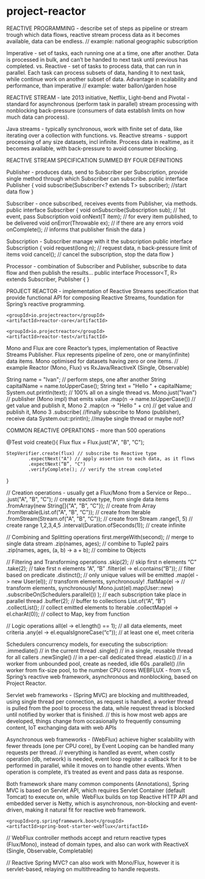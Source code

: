 # project-reactor

REACTIVE PROGRAMMING - describe set of steps as pipeline or stream trough which data flows, reactive stream process data as it becomes available, data can be endless.
// example: national geographic	subscription

Imperative - set of tasks, each running one at a time, one after another. Data is processed in bulk, and can’t be handed to next task until previous has completed.
vs.
Reactive - set of tasks to process data, that can run in parallel. Each task can process subsets of data, handing it to next task, while continue work on another subset of data.
Advantage in scalability and performance, than imperative
// example: water ballon/garden hose

REACTIVE STREAM - late 2013 initiative, Netflix, Light-bend and Pivotal - standard for asynchronous (perform task in parallel) stream processing with nonblocking back-pressure (consumers of data establish limits on how much data can process).

Java streams - typically synchronous, work with finite set of data, like iterating over a collection with functions.
vs.
Reactive streams - support processing of any size datasets, incl infinite. Process data in realtime, as it becomes available, with back-pressure to avoid consumer blocking.


REACTIVE STREAM SPECIFICATION SUMMED BY FOUR DEFINITIONS

Publisher - produces data, send to Subscriber per Subscription, provide single method through which Subscriber can subscribe.
public interface Publisher<T> {
void subscribe(Subscriber<? extends T> subscriber); //start data flow
}

Subscriber - once subscribed, receives events from Publisher, via methods.
public interface Subscriber<T> {
void onSubscribe(Subscription sub); // 1st event, pass Subscription
void onNext(T item); // for every item published, to be delivered
void onError(Throwable ex); // if there are any errors
void onComplete(); // informs that publisher finish the data
}

Subscription - Subscriber manage with it the subscription
public interface Subscription {
void request(long n); // request data, n back-pressure limit of items
void cancel(); // cancel the subscription, stop the data flow
}

Processor - combination of Subscriber and Publisher, subscribe to data flow and then publish the results…
public interface Processor<T, R> extends Subscriber<T>, Publisher<R> { }

PROJECT REACTOR - implementation of Reactive Streams specification that provide functional API for composing Reactive Streams, foundation for Spring’s reactive programming.

    <groupId>io.projectreactor</groupId>
    <artifactId>reactor-core</artifactId>

    <groupId>io.projectreactor</groupId>
    <artifactId>reactor-test</artifactId>

Mono and Flux are core Reactor’s types, implementation of Reactive Streams Publisher.
Flux represents pipeline of zero, one or many(infinite) data items.
Mono optimised for datasets having zero or one items.
// example Reactor (Mono, Flux) vs RxJava/ReactiveX (Single, Observable)

String name = "Ivan"; // perform steps, one after another
String capitalName = name.toUpperCase();
String text = "Hello " + capitalName;
System.out.println(text); // 100% all on a single thread
vs.
Mono.just("Ivan") // publisher (Mono impl) that emits value
.map(n -> name.toUpperCase()) // get value and publish it, Mono 2
.map(cn -> "Hello " + cn) // get value and publish it, Mono 3
.subscribe( //finally subscribe to Mono (publisher), receive data
System.out::println); //maybe single thread or maybe not?


COMMON REACTIVE OPERATIONS - more than 500 operations

@Test
void create(){
Flux<String> flux = Flux.just("A", "B", "C");

    StepVerifier.create(flux) // subscribe to Reactive type
            .expectNext("A") // apply assertion to each data, as it flows
            .expectNext(“B”, "C")
            .verifyComplete(); // verify the stream completed
}

// Creation operations - usually get a Flux/Mono from a Service or Repo…
.just("A", "B", “C"); // create reactive type, from single data items
.fromArray(new String[]{"A", "B", “C"}); // create from Array
.fromIterable(List.of("A", "B", “C")); // create from Iterable
.fromStream(Stream.of("A", "B", “C")); // create from Stream
.range(1, 5) // create range 1,2,3,4,5
.interval(Duration.ofSeconds(1)); // create infinite

// Combining and Splitting operations
first.mergeWith(second); // merge to single data stream
.zip(names, ages); // combine to Tuple2 pairs
.zip(names, ages, (a, b) -> a + b); // combine to Objects

// Filtering and Transforming operations
.skip(2); // skip first n elements “C”
.take(2); // take first n elements “A”, “B”
.filter(el -> el.contains(“B")); // filter based on predicate
.distinct(); // only unique values will be emitted
.map(el -> new User(el)); // transform elements, synchronously!
.flatMap(el -> // transform elements, synchronously!
Mono.just(el).map(User::new)
.subscribeOn(Schedulers.parallel())
); // each subscription take place in parallel thread
.buffer(2); // buffer to collections List.of(“A”, “B”)
.collectList(); // collect emitted elements to Iterable
.collectMap(el -> el.charAt(0)); // collect to Map, key from function

// Logic operations
all(el -> el.length() == 1); // all data elements, meet criteria
.any(el -> el.equalsIgnoreCase(“c")); // at least one el, meet criteria


Schedulers concurrency models, for executing the subscription:
.immediate() // in the current thread
.single() // in a single, reusable thread for all callers
.newSingle() // in a per-call dedicated thread
.elastic() // in a worker from unbounded pool, create as needed, idle 60s
.parallel() //in worker from fix-size pool, to the number CPU cores
WEBFLUX - from v.5, Spring’s reactive web framework, asynchronous and nonblocking, based on Project Reactor.

Servlet web frameworks - (Spring MVC) are blocking and multithreaded, using single thread per connection, as request is handled, a worker thread is pulled from the pool to process the data, while request thread is blocked until notified by worker that is finished.
// this is how most web apps are developed, things change from occasionally to frequently consuming content, IoT exchanging data with web APIs

Asynchronous web frameworks - (WebFlux) achieve higher scalability with fewer threads (one per CPU core), by Event Looping can be handled many requests per thread.
// everything is handled as event, when costly operation (db, network) is needed, event loop register a callback for it to be performed in parallel, while it moves on to handle other events. When operation is complete, it’s treated as event and pass data as response.


Both framework share many common components (Annotations), Spring MVC is based on Servlet API, which requires Servlet Container (default Tomcat) to execute on, while  WebFlux builds on top Reactive HTTP API and embedded server is Netty, which is asynchronous, non-blocking and event-driven, making it natural fit for reactive web framework.

    <groupId>org.springframework.boot</groupId>
    <artifactId>spring-boot-starter-webflux</artifactId>

// WebFlux controller methods accept and return reactive types (Flux/Mono), instead of domain types, and also can work with ReactiveX (Single, Observable, Completable)

// Reactive Spring MVC? can also work with Mono/Flux, however it is servlet-based, relaying on multithreading to handle requests.
